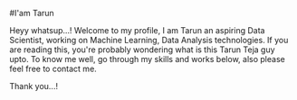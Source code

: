 #I'am Tarun

Heyy whatsup...! Welcome to my profile, I am Tarun an aspiring Data Scientist, working on Machine Learning, Data Analysis technologies. If you are reading this, you're probably wondering what is this Tarun Teja guy upto. To know me well, go through my skills and works below, also please feel free to contact me.


Thank you...!
